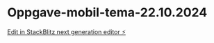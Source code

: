 # Oppgave-mobil-tema-22.10.2024

[Edit in StackBlitz next generation editor ⚡️](https://stackblitz.com/~/github.com/ryankodelofte/Oppgave-mobil-tema-22.10.2024)